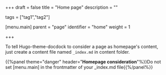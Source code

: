 +++
draft = false
title = "Home page"
description = ""

tags = ["tag1","tag2"]

[menu.main]
parent = "page"
identifier = "home"
weight = 1

+++

To tell Hugo-theme-docdock to consider a page as homepage's content, just create a content file named `_index.md` in content folder.

{{%panel theme="danger" header="**Homepage consideration**"%}}Do not set [menu.main] in the frontmatter of your _index.md file{{%/panel%}}
